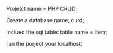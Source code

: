 Projetct name = PHP CRUD;


Create a database name; curd;

inclued the sql table: table name = item;



run the porject your localhost;


 